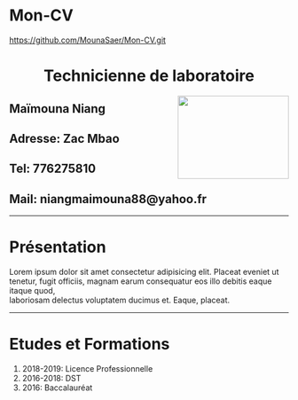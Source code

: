 # Mon-CV
https://github.com/MounaSaer/Mon-CV.git
<!DOCTYPE html>
<html lang="en">
<head>
    <meta charset="UTF-8">
    <meta http-equiv="X-UA-Compatible" content="IE=edge">
    <meta name="viewport" content="width=device-width, initial-scale=1.0">
    <title>AGCCI</title> <link rel="stylesheet" href="Indesx.CSS">
</head>
<body>
    <h1 align="center">Technicienne de laboratoire</h1>
    <img src="téléchargement.jpg" alt="" width="200" height="150" align="right">
    <h2>Maïmouna Niang</h2>
    <h2>Adresse: Zac Mbao</h2>
    <h2>Tel: 776275810</h2>
    <h2>Mail: niangmaimouna88@yahoo.fr</h2> <hr>
    <h1>Présentation</h1>
    <p>Lorem ipsum dolor sit amet consectetur adipisicing elit. Placeat eveniet ut tenetur, fugit officiis, magnam earum consequatur eos illo debitis eaque itaque quod, <br> laboriosam delectus voluptatem ducimus et. Eaque, placeat.</p> <hr>
    <h1>Etudes et Formations</h1>
    <ol>
        <li>2018-2019: Licence Professionnelle</li>
        <li>2016-2018: DST</li>
        <li>2016: Baccalauréat</li>
    </ol>

</body>
</html>
